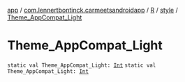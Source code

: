 [app](../../../index.md) / [com.lennertbontinck.carmeetsandroidapp](../../index.md) / [R](../index.md) / [style](index.md) / [Theme_AppCompat_Light](./-theme_-app-compat_-light.md)

# Theme_AppCompat_Light

`static val Theme_AppCompat_Light: `[`Int`](https://kotlinlang.org/api/latest/jvm/stdlib/kotlin/-int/index.html)
`static val Theme_AppCompat_Light: `[`Int`](https://kotlinlang.org/api/latest/jvm/stdlib/kotlin/-int/index.html)